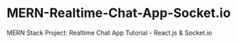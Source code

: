 # MERN-Realtime-Chat-App-Socket.io
MERN Stack Project: Realtime Chat App Tutorial - React.js &amp; Socket.io
